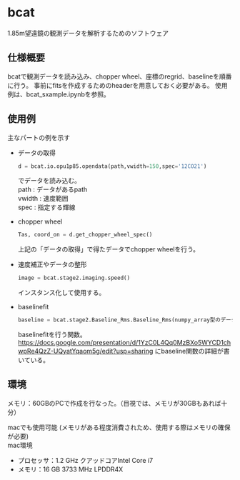 # bcat
1.85m望遠鏡の観測データを解析するためのソフトウェア

## 仕様概要
bcatで観測データを読み込み、chopper wheel、座標のregrid、baselineを順番に行う。
事前にfitsを作成するためのheaderを用意しておく必要がある。
使用例は、bcat_sxample.ipynbを参照。

## 使用例
主なパートの例を示す

- データの取得
    ```python
    d = bcat.io.opu1p85.opendata(path,vwidth=150,spec='12CO21')
    ```
    でデータを読み込む。  
    path : データがあるpath  
    vwidth : 速度範囲  
    spec : 指定する輝線  


- chopper wheel
    ```python
    Tas, coord_on = d.get_chopper_wheel_spec()
    ```
    上記の「データの取得」で得たデータでchopper wheelを行う。


- 速度補正やデータの整形
    ```python
    image = bcat.stage2.imaging.speed()
    ```
    インスタンス化して使用する。


- baselinefit
    ```python
    baseline = bcat.stage2.Baseline_Rms.Baseline_Rms(numpy_array型のデータ, 速度)
    ```
    baselinefitを行う関数。  
    https://docs.google.com/presentation/d/1YzC0L4Qq0MzBXo5WYCD1chwpRe4QzZ-UQyatYqaom5g/edit?usp=sharing
    にbaseline関数の詳細が書いている。

## 環境
メモリ：60GBのPCで作成を行なった。（目視では、メモリが30GBもあれば十分）

macでも使用可能 (メモリがある程度消費されため、使用する際はメモリの確保が必要)  
mac環境  
   - プロセッサ：1.2 GHz クアッドコアIntel Core i7
   - メモリ：16 GB 3733 MHz LPDDR4X